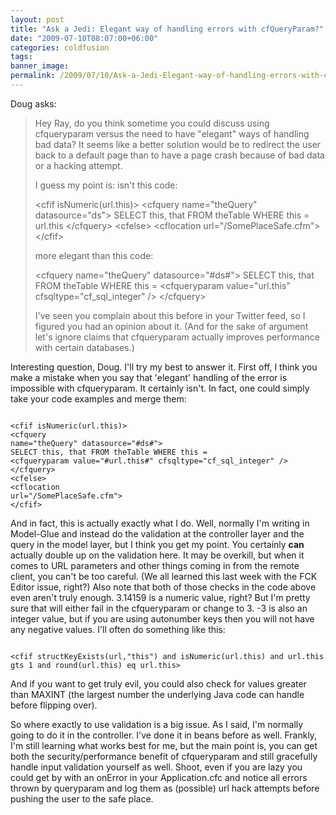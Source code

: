 ```yaml
---
layout: post
title: "Ask a Jedi: Elegant way of handling errors with cfQueryParam?"
date: "2009-07-10T08:07:00+06:00"
categories: coldfusion 
tags: 
banner_image: 
permalink: /2009/07/10/Ask-a-Jedi-Elegant-way-of-handling-errors-with-cfQueryParam
---
```


Doug asks:

<blockquote>
<p>
Hey Ray, do you think sometime you could discuss using cfqueryparam versus the need to have "elegant" ways of handling bad data?  It seems like a better solution would be to redirect the user back to a default page than to have a page crash because of bad data or a hacking attempt.
</p>
<p>
I guess my point is: isn't this code:
<p>
&lt;cfif isNumeric(url.this)&gt;
&lt;cfquery name="theQuery" datasource="ds"&gt;
SELECT this,
that FROM theTable WHERE this = url.this
&lt;/cfquery&gt;
&lt;cfelse&gt;
&lt;cflocation url="/SomePlaceSafe.cfm"&gt;
&lt;/cfif&gt;
</p>
<p>
more elegant than this code:
</p>
&lt;cfquery name="theQuery" datasource="#ds#"&gt;
SELECT this, that FROM theTable WHERE this =
&lt;cfqueryparam value="url.this" cfsqltype="cf_sql_integer" /&gt;
&lt;/cfquery&gt;
</p>
<p>
I've seen you complain about this before in your Twitter feed, so I figured you had an opinion about it.  (And for the sake of argument let's ignore claims that cfqueryparam actually improves performance with certain databases.)
</p>
</blockquote>

Interesting question, Doug. I'll try my best to answer it. First off, I think you make a mistake when you say that 'elegant' handling of the error is impossible with cfqueryparam. It certainly isn't. In fact, one could simply take your code examples and merge them:
<!--more-->
<code>
&lt;cfif isNumeric(url.this)&gt;
&lt;cfquery
name="theQuery" datasource="#ds#"&gt;
SELECT this, that FROM theTable WHERE this =
&lt;cfqueryparam value="#url.this#" cfsqltype="cf_sql_integer" /&gt;
&lt;/cfquery&gt;
&lt;cfelse&gt;
&lt;cflocation
url="/SomePlaceSafe.cfm"&gt;
&lt;/cfif&gt;
</code>

And in fact, this is actually exactly what I do. Well, normally I'm writing in Model-Glue and instead do the validation at the controller layer and the query in the model layer, but I think you get my point. You certainly <b>can</b> actually double up on the validation here. It may be overkill, but when it comes to URL parameters and other things coming in from the remote client, you can't be too careful. (We all learned this last week with the FCK Editor issue, right?) Also note that both of those checks in the code above even aren't truly enough. 3.14159 is a numeric value, right? But I'm pretty sure that will either fail in the cfqueryparam or change to 3. -3 is also an integer value, but if you are using autonumber keys then you will not have any negative values. I'll often do something like this:

<code>
&lt;cfif structKeyExists(url,"this") and isNumeric(url.this) and url.this gts 1 and round(url.this) eq url.this&gt;
</code>

And if you want to get truly evil, you could also check for values greater than MAXINT (the largest number the underlying Java code can handle before flipping over).

So where exactly to use validation is a big issue. As I said, I'm normally going to do it in the controller. I've done it in beans before as well. Frankly, I'm still learning what works best for me, but the main point is, you can get both the security/performance benefit of cfqueryparam and still gracefully handle input validation yourself as well. Shoot, even if you are lazy you could get by with an onError in your Application.cfc and notice all errors thrown by queryparam and log them as (possible) url hack attempts before pushing the user to the safe place.